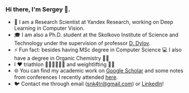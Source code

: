 ### Hi there, I'm Sergey 👋.  

- 🔭 I am a Research Scientist at Yandex Research, working on Deep Learning in Computer Vision.
- 🎓 I am also a Ph.D. student at the Skolkovo Institute of Science and Technology under the supervision of professor [D. Dylov](https://scholar.google.com/citations?user=mhhvib8AAAAJ&hl=en). 
- ⚡ Fun fact: besides having MSc degree in Computer Science 💻 I also have a degree in Organic Chemistry 👨‍🔬
- I ❤️ triathlon 🏊‍♂️🚴‍♂️🏃‍♂️ and weightlifting 🏋️‍♂️
- 🌐 You can find my academic work on [Google Scholar](https://scholar.google.com/citations?hl=en&view_op=list_works&gmla=AJsN-F7HU3CreOJHe4yUSyQRLbI4i1UM8YkMM3hLNm9xP3vvz1REOQV_2CulgRsoEbkOMX24QH9hSO7xEI8mSK2ilaXuz3TJ5g&user=765_fJYAAAAJ) and some notes from conferences I recently attended [here](https://github.com/snk4tr/conference-notes).
- 🐦 Contact me through email (snk4tr@gmail.com) or [LinkedIn](https://www.linkedin.com/in/sergey-kastryulin/)! 
